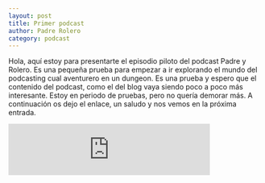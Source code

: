 ```yaml
---
layout: post
title: Primer podcast
author: Padre Rolero
category: podcast
---
```

Hola, aquí estoy para presentarte el episodio piloto del podcast Padre y Rolero. Es una pequeña prueba para empezar a ir explorando el mundo del podcasting cual aventurero en un dungeon. Es una prueba y espero que el contenido del podcast, como el del blog vaya siendo poco a poco más interesante. Estoy en periodo de pruebas, pero no quería demorar más. A continuación os dejo el enlace, un saludo y nos vemos en la próxima entrada.

<iframe src="https://anchor.fm/padreyrolero/embed/episodes/Piloto-e2bp2s" height="102px" width="400px" frameborder="0" scrolling="no"></iframe>